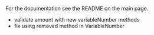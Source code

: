 For the documentation see the README on the main page.

- validate amount with new variableNumber methods
- fix using removed method in VariableNumber
